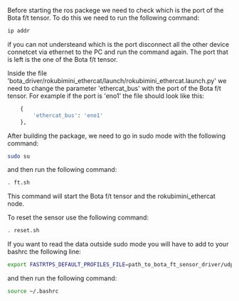 Before starting the ros packege we need to check which is the port of the Bota f/t tensor. To do this we need to run the following command:
```bash
ip addr
```
if you can not understeand which is the port disconnect all the other device connetcet via ethernet to the PC and run the command again. The port that is left is the one of the Bota f/t tensor.

Inside the file 'bota_driver/rokubimini_ethercat/launch/rokubimini_ethercat.launch.py' we need to change the parameter 'ethercat_bus' with the port of the Bota f/t tensor. For example if the port is 'eno1' the file should look like this:
```python
    {
        'ethercat_bus': 'eno1'
    },
```

After building the package, we need to go in sudo mode with the following command:
```bash
sudo su
```
and then run the following command:
```bash
. ft.sh
```
This command will start the Bota f/t tensor and the rokubimini_ethercat node.

To reset the sensor use the following command:
```bash
. reset.sh
```

If you want to read the data outside sudo mode you will have to add to your bashrc the following line:
```bash
export FASTRTPS_DEFAULT_PROFILES_FILE=path_to_bota_ft_sensor_driver/udp_transport.xml
```
and then run the following command:
```bash
source ~/.bashrc
```
